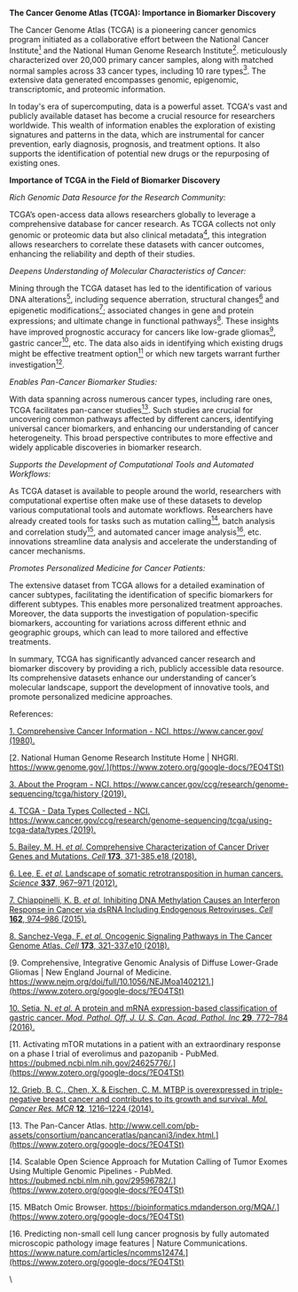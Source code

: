 <!--StartFragment-->

**The Cancer Genome Atlas (TCGA): Importance in Biomarker Discovery**

The Cancer Genome Atlas (TCGA) is a pioneering cancer genomics program initiated as a collaborative effort between the National Cancer Institute[<sup>1</sup>](https://www.zotero.org/google-docs/?VLyiEP) and the National Human Genome Research Institute[<sup>2</sup>](https://www.zotero.org/google-docs/?Q5tsKR). meticulously characterized over 20,000 primary cancer samples, along with matched normal samples across 33 cancer types, including 10 rare types[<sup>3</sup>](https://www.zotero.org/google-docs/?GWKXka). The extensive data generated encompasses genomic, epigenomic, transcriptomic, and proteomic information.

In today's era of supercomputing, data is a powerful asset. TCGA's vast and publicly available dataset has become a crucial resource for researchers worldwide. This wealth of information enables the exploration of existing signatures and patterns in the data, which are instrumental for cancer prevention, early diagnosis, prognosis, and treatment options. It also supports the identification of potential new drugs or the repurposing of existing ones.

**Importance of TCGA in the Field of Biomarker Discovery**

_Rich Genomic Data Resource for the Research Community:_

TCGA’s open-access data allows researchers globally to leverage a comprehensive database for cancer research. As TCGA collects not only genomic or proteomic data but also clinical metadata[<sup>4</sup>](https://www.zotero.org/google-docs/?LP1LlV), this integration allows researchers to correlate these datasets with cancer outcomes, enhancing the reliability and depth of their studies.

_Deepens Understanding of Molecular Characteristics of Cancer:_

Mining through the TCGA dataset has led to the identification of various DNA alterations[<sup>5</sup>](https://www.zotero.org/google-docs/?FRq7zN), including sequence aberration, structural changes[<sup>6</sup>](https://www.zotero.org/google-docs/?D9BqFd) and epigenetic modifications[<sup>7</sup>](https://www.zotero.org/google-docs/?sRqjDq); associated changes in gene and protein expressions; and ultimate change in functional pathways[<sup>8</sup>](https://www.zotero.org/google-docs/?TeLqIf). These insights have improved prognostic accuracy for cancers like low-grade gliomas[<sup>9</sup>](https://www.zotero.org/google-docs/?6SmELS), gastric cancer[<sup>10</sup>](https://www.zotero.org/google-docs/?JJZsqY), etc. The data also aids in identifying which existing drugs might be effective treatment option[<sup>11</sup>](https://www.zotero.org/google-docs/?cPaeWp) or which new targets warrant further investigation[<sup>12</sup>](https://www.zotero.org/google-docs/?sDPJqx).

_Enables Pan-Cancer Biomarker Studies:_

With data spanning across numerous cancer types, including rare ones, TCGA facilitates pan-cancer studies[<sup>13</sup>](https://www.zotero.org/google-docs/?CZ4Rmi). Such studies are crucial for uncovering common pathways affected by different cancers, identifying universal cancer biomarkers, and enhancing our understanding of cancer heterogeneity. This broad perspective contributes to more effective and widely applicable discoveries in biomarker research.

_Supports the Development of Computational Tools and Automated Workflows:_ 

As TCGA dataset is available to people around the world, researchers with computational expertise often make use of these datasets to develop various computational tools and automate workflows. Researchers have already created tools for tasks such as mutation calling[<sup>14</sup>](https://www.zotero.org/google-docs/?D4OgWU), batch analysis and correlation study[<sup>15</sup>](https://www.zotero.org/google-docs/?RprQGN), and automated cancer image analysis[<sup>16</sup>](https://www.zotero.org/google-docs/?wBjTSg), etc. innovations streamline data analysis and accelerate the understanding of cancer mechanisms.

_Promotes Personalized Medicine for Cancer Patients:_ 

The extensive dataset from TCGA allows for a detailed examination of cancer subtypes, facilitating the identification of specific biomarkers for different subtypes. This enables more personalized treatment approaches. Moreover, the data supports the investigation of population-specific biomarkers, accounting for variations across different ethnic and geographic groups, which can lead to more tailored and effective treatments.

In summary, TCGA has significantly advanced cancer research and biomarker discovery by providing a rich, publicly accessible data resource. Its comprehensive datasets enhance our understanding of cancer’s molecular landscape, support the development of innovative tools, and promote personalized medicine approaches.

References:

[1. Comprehensive Cancer Information - NCI. https://www.cancer.gov/ (1980).](https://www.zotero.org/google-docs/?EO4TSt)

[2. National Human Genome Research Institute Home | NHGRI. https://www.genome.gov/.](https://www.zotero.org/google-docs/?EO4TSt)

[3. About the Program - NCI. https://www.cancer.gov/ccg/research/genome-sequencing/tcga/history (2019).](https://www.zotero.org/google-docs/?EO4TSt)

[4. TCGA - Data Types Collected - NCI. https://www.cancer.gov/ccg/research/genome-sequencing/tcga/using-tcga-data/types (2019).](https://www.zotero.org/google-docs/?EO4TSt)

[5. Bailey, M. H. _et al._ Comprehensive Characterization of Cancer Driver Genes and Mutations. _Cell_ **173**, 371-385.e18 (2018).](https://www.zotero.org/google-docs/?EO4TSt)

[6. Lee, E. _et al._ Landscape of somatic retrotransposition in human cancers. _Science_ **337**, 967–971 (2012).](https://www.zotero.org/google-docs/?EO4TSt)

[7. Chiappinelli, K. B. _et al._ Inhibiting DNA Methylation Causes an Interferon Response in Cancer via dsRNA Including Endogenous Retroviruses. _Cell_ **162**, 974–986 (2015).](https://www.zotero.org/google-docs/?EO4TSt)

[8. Sanchez-Vega, F. _et al._ Oncogenic Signaling Pathways in The Cancer Genome Atlas. _Cell_ **173**, 321-337.e10 (2018).](https://www.zotero.org/google-docs/?EO4TSt)

[9. Comprehensive, Integrative Genomic Analysis of Diffuse Lower-Grade Gliomas | New England Journal of Medicine. https://www.nejm.org/doi/full/10.1056/NEJMoa1402121.](https://www.zotero.org/google-docs/?EO4TSt)

[10. Setia, N. _et al._ A protein and mRNA expression-based classification of gastric cancer. _Mod. Pathol. Off. J. U. S. Can. Acad. Pathol. Inc_ **29**, 772–784 (2016).](https://www.zotero.org/google-docs/?EO4TSt)

[11. Activating mTOR mutations in a patient with an extraordinary response on a phase I trial of everolimus and pazopanib - PubMed. https://pubmed.ncbi.nlm.nih.gov/24625776/.](https://www.zotero.org/google-docs/?EO4TSt)

[12. Grieb, B. C., Chen, X. & Eischen, C. M. MTBP is overexpressed in triple-negative breast cancer and contributes to its growth and survival. _Mol. Cancer Res. MCR_ **12**, 1216–1224 (2014).](https://www.zotero.org/google-docs/?EO4TSt)

[13. The Pan-Cancer Atlas. http://www.cell.com/pb-assets/consortium/pancanceratlas/pancani3/index.html.](https://www.zotero.org/google-docs/?EO4TSt)

[14. Scalable Open Science Approach for Mutation Calling of Tumor Exomes Using Multiple Genomic Pipelines - PubMed. https://pubmed.ncbi.nlm.nih.gov/29596782/.](https://www.zotero.org/google-docs/?EO4TSt)

[15. MBatch Omic Browser. https://bioinformatics.mdanderson.org/MQA/.](https://www.zotero.org/google-docs/?EO4TSt)

[16. Predicting non-small cell lung cancer prognosis by fully automated microscopic pathology image features | Nature Communications. https://www.nature.com/articles/ncomms12474.](https://www.zotero.org/google-docs/?EO4TSt)

\


<!--EndFragment-->
